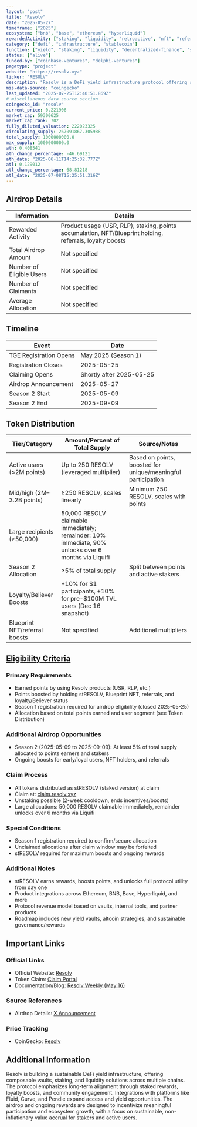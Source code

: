```yaml
---
layout: "post"
title: "Resolv"
date: "2025-05-27"
timeframe: ["2025"]
ecosystem: ["bnb", "base", "ethereum", "hyperliquid"]
rewardedActivity: ["staking", "liquidity", "retroactive", "nft", "referral", "loyalty"]
category: ["defi", "infrastructure", "stablecoin"]
function: ["yield", "staking", "liquidity", "decentralized-finance", "stablecoin-protocol"]
status: ["alive"]
funded-by: ["coinbase-ventures", "delphi-ventures"]
pagetype: "project"
website: "https://resolv.xyz"
ticker: "RESOLV"
description: "Resolv is a DeFi yield infrastructure protocol offering sustainable, composable yield strategies and long-term staking rewards, with a focus on aligned participation and ecosystem integrations."
mis-data-source: "coingecko"
last_updated: "2025-07-25T12:40:51.869Z"
# miscellaneous data source section
coingecko_id: "resolv"
current_price: 0.221906
market_cap: 59300625
market_cap_rank: 702
fully_diluted_valuation: 222023325
circulating_supply: 267091867.305988
total_supply: 1000000000.0
max_supply: 1000000000.0
ath: 0.408541
ath_change_percentage: -46.69121
ath_date: "2025-06-11T14:25:32.777Z"
atl: 0.129012
atl_change_percentage: 68.81218
atl_date: "2025-07-08T15:25:51.316Z"
---
```


## Airdrop Details

| Information              | Details                                                                                                 |
| ------------------------ | ------------------------------------------------------------------------------------------------------- |
| Rewarded Activity        | Product usage (USR, RLP), staking, points accumulation, NFT/Blueprint holding, referrals, loyalty boosts|
| Total Airdrop Amount     | Not specified                                                                                           |
| Number of Eligible Users | Not specified                                                                                           |
| Number of Claimants      | Not specified                                                                                           |
| Average Allocation       | Not specified                                                                                           |

## Timeline

| Event                    | Date                        |
| ------------------------ | --------------------------- |
| TGE Registration Opens   | May 2025 (Season 1)         |
| Registration Closes      | 2025-05-25                  |
| Claiming Opens           | Shortly after 2025-05-25    |
| Airdrop Announcement     | 2025-05-27                  |
| Season 2 Start           | 2025-05-09                  |
| Season 2 End             | 2025-09-09                  |

## Token Distribution

| Tier/Category                | Amount/Percent of Total Supply | Source/Notes                                                                                  |
| ---------------------------- | ----------------------------- | --------------------------------------------------------------------------------------------- |
| Active users (≤2M points)    | Up to 250 RESOLV (leveraged multiplier) | Based on points, boosted for unique/meaningful participation                                  |
| Mid/high (2M–3.2B points)    | ≥250 RESOLV, scales linearly  | Minimum 250 RESOLV, scales with points                                                        |
| Large recipients (>50,000)   | 50,000 RESOLV claimable immediately; remainder: 10% immediate, 90% unlocks over 6 months via Liquifi |
| Season 2 Allocation          | ≥5% of total supply           | Split between points and active stakers                                                        |
| Loyalty/Believer Boosts      | +10% for S1 participants, +10% for pre-$100M TVL users (Dec 16 snapshot)                            |
| Blueprint NFT/referral boosts| Not specified                 | Additional multipliers                                                                        |

## [Eligibility Criteria](https://x.com/ResolvCore/status/1927351294580154840)

### Primary Requirements

- Earned points by using Resolv products (USR, RLP, etc.)
- Points boosted by holding stRESOLV, Blueprint NFT, referrals, and loyalty/Believer status
- Season 1 registration required for airdrop eligibility (closed 2025-05-25)
- Allocation based on total points earned and user segment (see Token Distribution)

### Additional Airdrop Opportunities

- Season 2 (2025-05-09 to 2025-09-09): At least 5% of total supply allocated to points earners and stakers
- Ongoing boosts for early/loyal users, NFT holders, and referrals

### Claim Process

- All tokens distributed as stRESOLV (staked version) at claim
- Claim at: [claim.resolv.xyz](https://claim.resolv.xyz)
- Unstaking possible (2-week cooldown, ends incentives/boosts)
- Large allocations: 50,000 RESOLV claimable immediately, remainder unlocks over 6 months via Liquifi

### Special Conditions

- Season 1 registration required to confirm/secure allocation
- Unclaimed allocations after claim window may be forfeited
- stRESOLV required for maximum boosts and ongoing rewards

### Additional Notes

- stRESOLV earns rewards, boosts points, and unlocks full protocol utility from day one
- Product integrations across Ethereum, BNB, Base, Hyperliquid, and more
- Protocol revenue model based on vaults, internal tools, and partner products
- Roadmap includes new yield vaults, altcoin strategies, and sustainable governance/rewards

## Important Links

### Official Links

- Official Website: [Resolv](https://resolv.xyz)
- Token Claim: [Claim Portal](https://claim.resolv.xyz)
- Documentation/Blog: [Resolv Weekly (May 16)](https://resolvlabs.substack.com/p/resolv-weekly-may-16)

### Source References

- Airdrop Details: [X Announcement](https://x.com/ResolvCore/status/1927351294580154840)

### Price Tracking

- CoinGecko: [Resolv](https://www.coingecko.com/en/coins/resolv)

## Additional Information

Resolv is building a sustainable DeFi yield infrastructure, offering composable vaults, staking, and liquidity solutions across multiple chains. The protocol emphasizes long-term alignment through staked rewards, loyalty boosts, and community engagement. Integrations with platforms like Fluid, Curve, and Pendle expand access and yield opportunities. The airdrop and ongoing rewards are designed to incentivize meaningful participation and ecosystem growth, with a focus on sustainable, non-inflationary value accrual for stakers and active users.